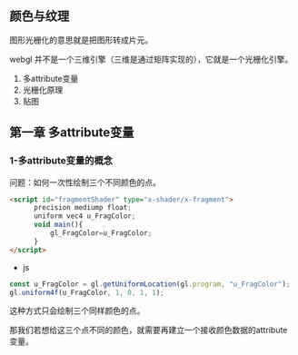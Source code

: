 ## 颜色与纹理


图形光栅化的意思就是把图形转成片元。

webgl 并不是一个三维引擎（三维是通过矩阵实现的），它就是一个光栅化引擎。


1. 多attribute变量
2. 光栅化原理
3. 贴图

## 第一章 多attribute变量

### 1-多attribute变量的概念

问题：如何一次性绘制三个不同颜色的点。

```html
<script id="fragmentShader" type="x-shader/x-fragment">
      precision mediump float;
      uniform vec4 u_FragColor;
      void main(){
          gl_FragColor=u_FragColor;
      }
</script>
```


- js


```js
const u_FragColor = gl.getUniformLocation(gl.program, "u_FragColor");
gl.uniform4f(u_FragColor, 1, 0, 1, 1);
```

这种方式只会绘制三个同样颜色的点。

那我们若想给这三个点不同的颜色，就需要再建立一个接收颜色数据的attribute 变量。
